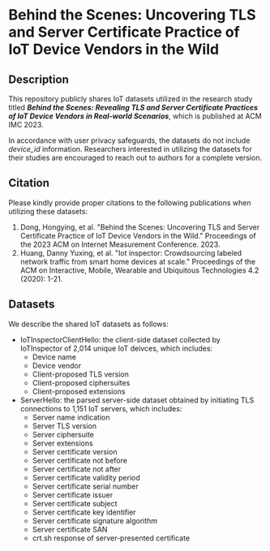 # Behind the Scenes: Uncovering TLS and Server Certificate Practice of IoT Device Vendors in the Wild


## Description
This repository publicly shares IoT datasets utilized in the research study titled ***Behind the Scenes: Revealing TLS and Server Certificate Practices of IoT Device Vendors in Real-world Scenarios***, which is published at ACM IMC 2023. 

In accordance with user privacy safeguards, the datasets do not include *device_id* information. Researchers interested in utilizing the datasets for their studies are encouraged to reach out to authors for a complete version.


## Citation
Please kindly provide proper citations to the following publications when utilizing these datasets:
1. Dong, Hongying, et al. "Behind the Scenes: Uncovering TLS and Server Certificate Practice of IoT Device Vendors in the Wild." Proceedings of the 2023 ACM on Internet Measurement Conference. 2023. 
2. Huang, Danny Yuxing, et al. "Iot inspector: Crowdsourcing labeled network traffic from smart home devices at scale." Proceedings of the ACM on Interactive, Mobile, Wearable and Ubiquitous Technologies 4.2 (2020): 1-21.


## Datasets
We describe the shared IoT datasets as follows:
- IoTInspectorClientHello: the client-side dataset collected by IoTInspector of 2,014 unique IoT deivces, which includes:
  - Device name
  - Device vendor
  - Client-proposed TLS version
  - Client-proposed ciphersuites
  - Client-proposed extensions    
- ServerHello: the parsed server-side dataset obtained by initiating TLS connections to 1,151 IoT servers, which includes:
  - Server name indication
  - Server TLS version
  - Server ciphersuite
  - Server extensions
  - Server certificate version
  - Server certificate not before
  - Server certificate not after
  - Server certificate validity period
  - Server certificate serial number
  - Server certificate issuer
  - Server certificate subject
  - Server certificate key identifier
  - Server certificate signature algorithm
  - Server certificate SAN
  - crt.sh response of server-presented certificate
